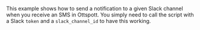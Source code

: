 This example shows how to send a notification to a given Slack channel when you receive an SMS in Ottspott. You simply need to call the script with a Slack `token` and a `slack_channel_id` to have this working.
